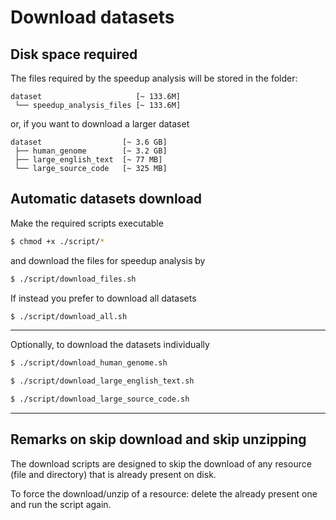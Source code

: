 # Download datasets

## Disk space required

The files required by the speedup analysis will be stored in the folder:

```
dataset                     [~ 133.6M]
 └── speedup_analysis_files [~ 133.6M]
```

or, if you want to download a larger dataset

```
dataset                  [~ 3.6 GB]
 ├── human_genome        [~ 3.2 GB]
 ├── large_english_text  [~ 77 MB]
 └── large_source_code   [~ 325 MB]
```

## Automatic datasets download

Make the required scripts executable

```bash
$ chmod +x ./script/*
```

and download the files for speedup analysis by

```bash
$ ./script/download_files.sh
```

If instead you prefer to download all datasets

```bash
$ ./script/download_all.sh
```

---

Optionally, to download the datasets individually

```bash
$ ./script/download_human_genome.sh

$ ./script/download_large_english_text.sh

$ ./script/download_large_source_code.sh
```
---

## Remarks on skip download and skip unzipping

The download scripts are designed to skip the download of any resource (file and directory) that is already present on disk.

To force the download/unzip of a resource: delete the already present one and run the script again.
